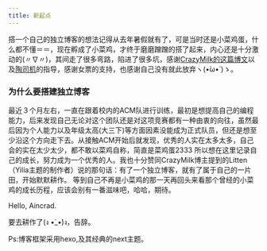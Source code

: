 ```yaml
---
title: 新起点
---
```

搭一个自己的独立博客的想法记得从去年暑假就有了，可是当时还是小菜鸡蛋，什么都不懂＝＝，现在孵成了小菜鸡，才终于磨磨蹭蹭的搭了起来，内心还是十分激动的(〃∇〃)，其间走了很多弯路，陷进了很多坑，感谢[CrazyMilk的这篇博文](http://crazymilk.github.io/2015/12/28/GitHub-Pages-Hexo%E6%90%AD%E5%BB%BA%E5%8D%9A%E5%AE%A2/#more)以及[陶司机](http://logqtainia.github.io/)的指导，感谢女票的支持，也感谢自己没有就此放弃ヽ(•̀ω•́ )ゝ。

### 为什么要搭建独立博客

最近３个月左右，一直在跟着校内的ACM队进行训练，最初是想提高自己的编程能力，后来发现自己无论对这个团队还是对这项竞赛都有一种由衷的向往，虽然最后因为个人能力以及年级太高(大三下)等方面因素没能成为正式队员，但还是想至少沿这个方向走下去。从接触ACM开始后就发现，优秀的人实在太多太多，自己会的实在太少太少，都不敢以菜鸡自称，简直是菜鸡蛋2333
所以想在这里记录自己的成长，努力成为一个优秀的人。我也十分赞同CrazyMilk博主提到的Litten（Yilia主题的制作者）说的那句话：有了一个独立博客，就有了属于自己的一片田，开始默默耕作。
等到自己不再是小菜鸡的那一天再回头来看那个曾经的小菜鸡的成长历程，应该会别有一番滋味吧，哈哈，期待。

Hello, Aincrad.

要去耕作了(ง •̀_•́)ง，告辞。

Ps:博客框架采用hexo,及其经典的next主题。
